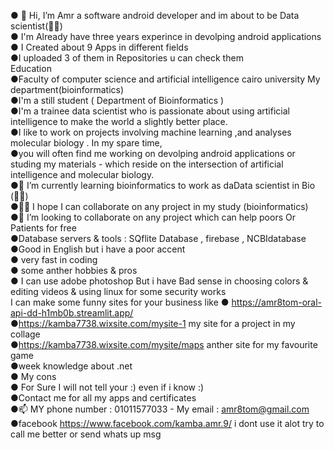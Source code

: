 ● 👋 Hi, I’m Amr a software android developer and im about to be Data scientist(👨‍💻)       
● I'm Already have three years experince in devolping android applications    
● I Created about 9 Apps in different fields	      
●I uploaded 3 of them in Repositories u can check them	      
Education                                  
●Faculty of computer science and artificial intelligence cairo university My department(bioinformatics)      
●I'm a still student ( Department of Bioinformatics )      
●I'm a trainee data scientist who is passionate about using artificial intelligence to make the world a slightly better place.    
●I like to work on projects involving machine learning ,and analyses molecular biology . In my spare time,      
●you will often find me working on devolping android applications or studing my materials - which reside on the intersection of artificial 
intelligence and molecular biology.        
●🌱 I’m currently learning bioinformatics to work as daData scientist in Bio (👨‍💻)      
●👀👀 I hope I can collaborate on any project in my study (bioinformatics)      
●💞️ I’m looking to collaborate on any project which can help poors Or Patients for free      
●Database servers & tools : SQflite Database , firebase , NCBIdatabase      
●Good in English but i have a poor accent          
● very fast in coding        
● some anther hobbies & pros        
● I can use adobe photoshop But i have Bad sense in choosing colors & editing videos & using linux for some security works    
I can make some funny sites for your business like
● https://amr8tom-oral-api-dd-h1mb0b.streamlit.app/      
●https://kamba7738.wixsite.com/mysite-1 my site for a project in my collage      
●https://kamba7738.wixsite.com/mysite/maps anther site for my favourite game       
●week knowledge about .net      
● My cons          
● For Sure I will not tell your :) even if i know :)        
●Contact me for all my apps and certificates        
●📫 MY phone number : 01011577033 - My email : amr8tom@gmail.com              
●facebook https://www.facebook.com/kamba.amr.9/ i dont use it alot try to call me better or send whats up msg        

